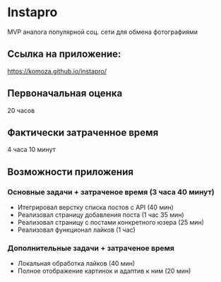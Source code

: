 # Instapro
MVP аналога популярной соц. сети для обмена фотографиями

## Ссылка на приложение:
https://komoza.github.io/instapro/

## Первоначальная оценка
20 часов

## Фактически затраченное время
 4 часа 10 минут

## Возможности приложения
### Основные задачи + затраченое время (3 часа 40 минут)
- Итегрировал верстку списка постов с API  (40 мин)
- Реализовал страницу добавления поста (1 час 35 мин)
- Реализовал страницу с постами конкретного юзера (25 мин)
- Реализовал функционал лайков (1 час)

### Дополнительные задачи + затраченое время
- Локальная обработка лайков (40 мин)
- Полное отображение картинок и адаптив к ним (20 мин)